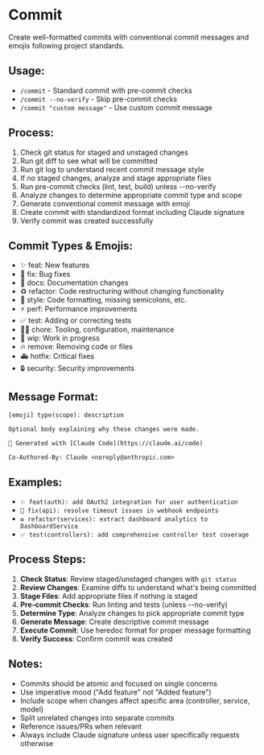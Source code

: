 # Commit

Create well-formatted commits with conventional commit messages and emojis following project standards.

## Usage:
- `/commit` - Standard commit with pre-commit checks
- `/commit --no-verify` - Skip pre-commit checks
- `/commit "custom message"` - Use custom commit message

## Process:
1. Check git status for staged and unstaged changes
2. Run git diff to see what will be committed
3. Run git log to understand recent commit message style
4. If no staged changes, analyze and stage appropriate files
5. Run pre-commit checks (lint, test, build) unless --no-verify
6. Analyze changes to determine appropriate commit type and scope
7. Generate conventional commit message with emoji
8. Create commit with standardized format including Claude signature
9. Verify commit was created successfully

## Commit Types & Emojis:
- ✨ feat: New features
- 🐛 fix: Bug fixes  
- 📝 docs: Documentation changes
- ♻️ refactor: Code restructuring without changing functionality
- 🎨 style: Code formatting, missing semicolons, etc.
- ⚡️ perf: Performance improvements
- ✅ test: Adding or correcting tests
- 🧑‍💻 chore: Tooling, configuration, maintenance
- 🚧 wip: Work in progress
- 🔥 remove: Removing code or files
- 🚑 hotfix: Critical fixes
- 🔒 security: Security improvements

## Message Format:
```
[emoji] type(scope): description

Optional body explaining why these changes were made.

🤖 Generated with [Claude Code](https://claude.ai/code)

Co-Authored-By: Claude <noreply@anthropic.com>
```

## Examples:
- `✨ feat(auth): add OAuth2 integration for user authentication`
- `🐛 fix(api): resolve timeout issues in webhook endpoints`
- `♻️ refactor(services): extract dashboard analytics to DashboardService`
- `✅ test(controllers): add comprehensive controller test coverage`

## Process Steps:
1. **Check Status**: Review staged/unstaged changes with `git status`
2. **Review Changes**: Examine diffs to understand what's being committed
3. **Stage Files**: Add appropriate files if nothing is staged
4. **Pre-commit Checks**: Run linting and tests (unless --no-verify)
5. **Determine Type**: Analyze changes to pick appropriate commit type
6. **Generate Message**: Create descriptive commit message
7. **Execute Commit**: Use heredoc format for proper message formatting
8. **Verify Success**: Confirm commit was created

## Notes:
- Commits should be atomic and focused on single concerns
- Use imperative mood ("Add feature" not "Added feature")
- Include scope when changes affect specific area (controller, service, model)
- Split unrelated changes into separate commits
- Reference issues/PRs when relevant
- Always include Claude signature unless user specifically requests otherwise